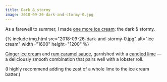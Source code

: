 ```yaml
---
title: Dark & stormy
image: 2018-09-26-dark-and-stormy-0.jpg
---
```


As a farewell to summer, I made [one more ice cream](/epicurean/summer-of-ice-cream): the dark & stormy.

<div class="photos">
{% include img.html src="2018-09-26-dark-and-stormy-0.jpg" alt="ice cream" width="1600" height="1200" %}
</div>

[Ginger ice cream](https://www.foodnetwork.com/recipes/anne-burrell/ginger-ice-cream-recipe-3381845) and [rum caramel sauce](https://www.epicurious.com/recipes/food/views/spiced-rum-sauce-105704), garnished with a [candied lime](https://www.washingtonpost.com/recipes/candied-key-limes-and-lime-syrup/11132/) &mdash; a deliciously smooth combination that pairs well with a lobster roll.

(I highly recommend adding the zest of a whole lime to the ice cream batter.)
